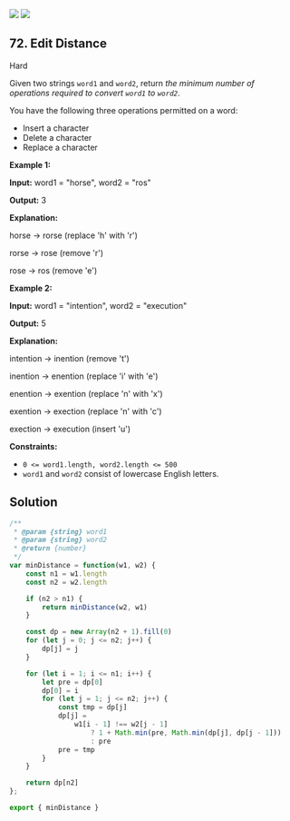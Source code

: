 [![](https://img.shields.io/github/stars/javadev/LeetCode-in-All?label=Stars&style=flat-square)](https://github.com/javadev/LeetCode-in-All)
[![](https://img.shields.io/github/forks/javadev/LeetCode-in-All?label=Fork%20me%20on%20GitHub%20&style=flat-square)](https://github.com/javadev/LeetCode-in-All/fork)

## 72\. Edit Distance

Hard

Given two strings `word1` and `word2`, return _the minimum number of operations required to convert `word1` to `word2`_.

You have the following three operations permitted on a word:

*   Insert a character
*   Delete a character
*   Replace a character

**Example 1:**

**Input:** word1 = "horse", word2 = "ros"

**Output:** 3

**Explanation:** 

horse -> rorse (replace 'h' with 'r') 

rorse -> rose (remove 'r') 

rose -> ros (remove 'e')

**Example 2:**

**Input:** word1 = "intention", word2 = "execution"

**Output:** 5

**Explanation:** 

intention -> inention (remove 't') 

inention -> enention (replace 'i' with 'e') 

enention -> exention (replace 'n' with 'x') 

exention -> exection (replace 'n' with 'c') 

exection -> execution (insert 'u')

**Constraints:**

*   `0 <= word1.length, word2.length <= 500`
*   `word1` and `word2` consist of lowercase English letters.

## Solution

```javascript
/**
 * @param {string} word1
 * @param {string} word2
 * @return {number}
 */
var minDistance = function(w1, w2) {
    const n1 = w1.length
    const n2 = w2.length

    if (n2 > n1) {
        return minDistance(w2, w1)
    }

    const dp = new Array(n2 + 1).fill(0)
    for (let j = 0; j <= n2; j++) {
        dp[j] = j
    }

    for (let i = 1; i <= n1; i++) {
        let pre = dp[0]
        dp[0] = i
        for (let j = 1; j <= n2; j++) {
            const tmp = dp[j]
            dp[j] =
                w1[i - 1] !== w2[j - 1]
                    ? 1 + Math.min(pre, Math.min(dp[j], dp[j - 1]))
                    : pre
            pre = tmp
        }
    }

    return dp[n2]
};

export { minDistance }
```